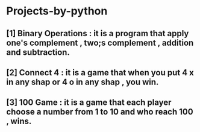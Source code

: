 # Projects-by-python
## [1] Binary Operations : it is a program that apply one's complement , two;s complement , addition and subtraction.
## [2] Connect 4 : it is a game that when you put 4 x in any shap  or 4 o in any shap , you win.
## [3] 100 Game : it is a game that each player choose a number from 1 to 10 and who reach 100 , wins.
